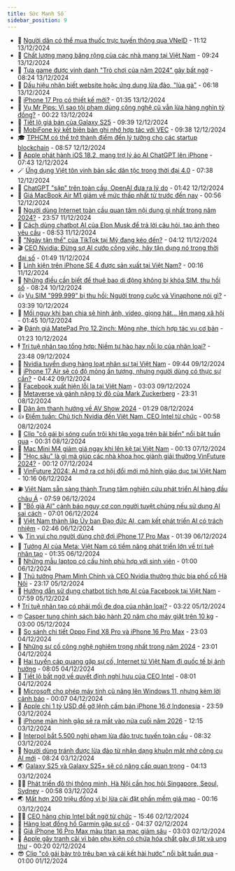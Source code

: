 ```yaml
---
title: Sức Mạnh Số
sidebar_position: 9
---
```


<!-- dantri-suc-manh-so:START -->
- 🐻 [Người dân có thể mua thuốc trực tuyến thông qua VNeID](https://dantri.com.vn/suc-manh-so/nguoi-dan-co-the-mua-thuoc-truc-tuyen-thong-qua-vneid-20241213172557658.htm) - 11:12 13/12/2024
- 💄 [Chất lượng mạng băng rộng của các nhà mạng tại Việt Nam](https://dantri.com.vn/suc-manh-so/chat-luong-mang-bang-rong-cua-cac-nha-mang-tai-viet-nam-20241213161451987.htm) - 09:24 13/12/2024
- 🚀 [Tựa game được vinh danh &quot;Trò chơi của năm 2024&quot; gây bất ngờ](https://dantri.com.vn/suc-manh-so/tua-game-duoc-vinh-danh-tro-choi-cua-nam-2024-gay-bat-ngo-20241213151809500.htm) - 08:24 13/12/2024
- 👹 [Dấu hiệu nhận biết website hoặc ứng dụng lừa đảo, &quot;lùa gà&quot;](https://dantri.com.vn/suc-manh-so/dau-hieu-nhan-biet-website-hoac-ung-dung-lua-dao-lua-ga-20241213123838739.htm) - 06:18 13/12/2024
- 🤭 [iPhone 17 Pro có thiết kế mới?](https://dantri.com.vn/suc-manh-so/iphone-17-pro-co-thiet-ke-moi-20241212235838264.htm) - 01:35 13/12/2024
- 🗽 [Vụ Mr Pips: Vì sao tội phạm dùng công nghệ cũ vẫn lừa hàng nghìn tỷ đồng?](https://dantri.com.vn/suc-manh-so/vu-mr-pips-vi-sao-toi-pham-dung-cong-nghe-cu-van-lua-hang-nghin-ty-dong-20241212215047803.htm) - 00:22 13/12/2024
- 🧰 [Tiết lộ giá bán của Galaxy S25](https://dantri.com.vn/suc-manh-so/tiet-lo-gia-ban-cua-galaxy-s25-20241211111717386.htm) - 09:39 12/12/2024
- 🤭 [MobiFone ký kết biên bản ghi nhớ hợp tác với VEC](https://dantri.com.vn/suc-manh-so/mobifone-ky-ket-bien-ban-ghi-nho-hop-tac-voi-vec-20241212161913283.htm) - 09:38 12/12/2024
- 🎓 [TPHCM có thể trở thành điểm đến lý tưởng cho các startup blockchain](https://dantri.com.vn/suc-manh-so/tphcm-co-the-tro-thanh-diem-den-ly-tuong-cho-cac-startup-blockchain-20241212153312552.htm) - 08:57 12/12/2024
- 🌮 [Apple phát hành iOS 18.2, mang trợ lý ảo AI ChatGPT lên iPhone](https://dantri.com.vn/suc-manh-so/apple-phat-hanh-ios-182-mang-tro-ly-ao-ai-chatgpt-len-iphone-20241212132358050.htm) - 07:43 12/12/2024
- 🪄 [Ứng dụng Việt tôn vinh bản sắc dân tộc trong thời đại 4.0](https://dantri.com.vn/suc-manh-so/ung-dung-viet-ton-vinh-ban-sac-dan-toc-trong-thoi-dai-40-20241212133837762.htm) - 07:38 12/12/2024
- 🥳 [ChatGPT &quot;sập&quot; trên toàn cầu, OpenAI đưa ra lý do](https://dantri.com.vn/suc-manh-so/chatgpt-sap-tren-toan-cau-openai-dua-ra-ly-do-20241212083904251.htm) - 01:42 12/12/2024
- 👺 [Giá MacBook Air M1 giảm về mức thấp nhất từ trước đến nay](https://dantri.com.vn/suc-manh-so/gia-macbook-air-m1-giam-ve-muc-thap-nhat-tu-truoc-den-nay-20241211204633211.htm) - 00:56 12/12/2024
- 💂 [Người dùng Internet toàn cầu quan tâm nội dung gì nhất trong năm 2024?](https://dantri.com.vn/suc-manh-so/nguoi-dung-internet-toan-cau-quan-tam-noi-dung-gi-nhat-trong-nam-2024-20241212003956072.htm) - 23:57 11/12/2024
- 🦆 [Cách dùng chatbot AI của Elon Musk để trả lời câu hỏi, tạo ảnh theo yêu cầu](https://dantri.com.vn/suc-manh-so/cach-dung-chatbot-ai-cua-elon-musk-de-tra-loi-cau-hoi-tao-anh-theo-yeu-cau-20241211142430813.htm) - 08:53 11/12/2024
- 📝 [&quot;Ngày tận thế&quot; của TikTok tại Mỹ đang kéo đến?](https://dantri.com.vn/suc-manh-so/ngay-tan-the-cua-tiktok-tai-my-dang-keo-den-20241211104347013.htm) - 04:12 11/12/2024
- 🎬 [CEO Nvidia: Đừng sợ AI cướp công việc, hãy tận dụng nó trong thời đại số](https://dantri.com.vn/suc-manh-so/ceo-nvidia-dung-so-ai-cuop-cong-viec-hay-tan-dung-no-trong-thoi-dai-so-20241210212030799.htm) - 01:49 11/12/2024
- 🐘 [Linh kiện trên iPhone SE 4 được sản xuất tại Việt Nam?](https://dantri.com.vn/suc-manh-so/linh-kien-tren-iphone-se-4-duoc-san-xuat-tai-viet-nam-20241210233029220.htm) - 00:16 11/12/2024
- 🌈 [Những điều cần biết để thuê bao di động không bị khóa SIM, thu hồi số](https://dantri.com.vn/suc-manh-so/nhung-dieu-can-biet-de-thue-bao-di-dong-khong-bi-khoa-sim-thu-hoi-so-20241210151159363.htm) - 08:24 10/12/2024
- 👍 [Vụ SIM &quot;999.999&quot; bị thu hồi: Người trong cuộc và Vinaphone nói gì?](https://dantri.com.vn/suc-manh-so/vu-sim-999999-bi-thu-hoi-nguoi-trong-cuoc-va-vinaphone-noi-gi-20241209111330099.htm) - 03:39 10/12/2024
- 🤭 [Mối nguy khi bạn chia sẻ hình ảnh, video, giọng hát… lên mạng xã hội](https://dantri.com.vn/suc-manh-so/moi-nguy-khi-ban-chia-se-hinh-anh-video-giong-hat-len-mang-xa-hoi-20241209150353284.htm) - 01:45 10/12/2024
- 🎬 [Đánh giá MatePad Pro 12.2inch: Mỏng nhẹ, thích hợp tác vụ cơ bản](https://dantri.com.vn/suc-manh-so/danh-gia-matepad-pro-122inch-mong-nhe-thich-hop-tac-vu-co-ban-20241210001301678.htm) - 01:23 10/12/2024
- 🕴 [Trí tuệ nhân tạo tổng hợp: Niềm tự hào hay nỗi lo của nhân loại?](https://dantri.com.vn/suc-manh-so/tri-tue-nhan-tao-tong-hop-niem-tu-hao-hay-noi-lo-cua-nhan-loai-20241209201736487.htm) - 23:48 09/12/2024
- 🎉 [Nvidia tuyển dụng hàng loạt nhân sự tại Việt Nam](https://dantri.com.vn/suc-manh-so/nvidia-tuyen-dung-hang-loat-nhan-su-tai-viet-nam-20241209155532918.htm) - 09:44 09/12/2024
- 💯 [iPhone 17 Air sẽ có độ mỏng ấn tượng, nhưng người dùng có thực sự cần?](https://dantri.com.vn/suc-manh-so/iphone-17-air-se-co-do-mong-an-tuong-nhung-nguoi-dung-co-thuc-su-can-20241209104543470.htm) - 04:42 09/12/2024
- 💼 [Facebook xuất hiện lỗi lạ tại Việt Nam](https://dantri.com.vn/suc-manh-so/facebook-xuat-hien-loi-la-tai-viet-nam-20241209095820243.htm) - 03:03 09/12/2024
- 🦍 [Metaverse và gánh nặng tỷ đô của Mark Zuckerberg](https://dantri.com.vn/suc-manh-so/metaverse-va-ganh-nang-ty-do-cua-mark-zuckerberg-20241207224448566.htm) - 23:31 08/12/2024
- 🤔 [Dân âm thanh hướng về AV Show 2024](https://dantri.com.vn/suc-manh-so/dan-am-thanh-huong-ve-av-show-2024-20241208080859386.htm) - 01:29 08/12/2024
- 👍 [Điểm tuần: Chủ tịch Nvidia đến Việt Nam, CEO Intel từ chức](https://dantri.com.vn/suc-manh-so/diem-tuan-chu-tich-nvidia-den-viet-nam-ceo-intel-tu-chuc-20241207112802590.htm) - 00:58 08/12/2024
- 🎊 [Clip &quot;cô gái bị sóng cuốn trôi khi tập yoga trên bãi biển&quot; nổi bật tuần qua](https://dantri.com.vn/suc-manh-so/clip-co-gai-bi-song-cuon-troi-khi-tap-yoga-tren-bai-bien-noi-bat-tuan-qua-20241208020757200.htm) - 00:31 08/12/2024
- 🗽 [Mac Mini M4 giảm giá ngay khi lên kệ tại Việt Nam](https://dantri.com.vn/suc-manh-so/mac-mini-m4-giam-gia-ngay-khi-len-ke-tai-viet-nam-20241206231753021.htm) - 00:13 07/12/2024
- 🔭 [&quot;Học sâu&quot; là gì mà giúp các nhà khoa học giành giải thưởng VinFuture 2024?](https://dantri.com.vn/suc-manh-so/hoc-sau-la-gi-ma-giup-cac-nha-khoa-hoc-gianh-giai-thuong-vinfuture-2024-20241207020413891.htm) - 00:12 07/12/2024
- 🤔 [VinFuture 2024: AI mở ra cơ hội đổi mới mô hình giáo dục tại Việt Nam](https://dantri.com.vn/suc-manh-so/vinfuture-2024-ai-mo-ra-co-hoi-doi-moi-mo-hinh-giao-duc-tai-viet-nam-20241206130505600.htm) - 10:16 06/12/2024
- ⛽️ [Việt Nam sẵn sàng thành Trung tâm nghiên cứu phát triển AI hàng đầu châu Á](https://dantri.com.vn/suc-manh-so/viet-nam-san-sang-thanh-trung-tam-nghien-cuu-phat-trien-ai-hang-dau-chau-a-20241206010653787.htm) - 07:59 06/12/2024
- 🤭 [&quot;Bố già AI&quot; cảnh báo nguy cơ con người tuyệt chủng nếu sử dụng AI sai cách](https://dantri.com.vn/suc-manh-so/bo-gia-ai-canh-bao-nguy-co-con-nguoi-tuyet-chung-neu-su-dung-ai-sai-cach-20241206104946581.htm) - 07:01 06/12/2024
- 🫶 [Việt Nam thành lập Ủy ban Đạo đức AI, cam kết phát triển AI có trách nhiệm](https://dantri.com.vn/suc-manh-so/viet-nam-thanh-lap-uy-ban-dao-duc-ai-cam-ket-phat-trien-ai-co-trach-nhiem-20241206094211591.htm) - 02:46 06/12/2024
- 🪜 [Tin vui cho người dùng chờ đợi iPhone 17 Pro Max](https://dantri.com.vn/suc-manh-so/tin-vui-cho-nguoi-dung-cho-doi-iphone-17-pro-max-20241204104930170.htm) - 01:39 06/12/2024
- 🚀 [Tướng AI của Meta: Việt Nam có tiềm năng phát triển lớn về trí tuệ nhân tạo](https://dantri.com.vn/suc-manh-so/tuong-ai-cua-meta-viet-nam-co-tiem-nang-phat-trien-lon-ve-tri-tue-nhan-tao-20241206080005303.htm) - 01:35 06/12/2024
- 🦏 [Những mẫu laptop có cấu hình phù hợp với sinh viên](https://dantri.com.vn/suc-manh-so/nhung-mau-laptop-co-cau-hinh-phu-hop-voi-sinh-vien-20241129134915913.htm) - 01:00 06/12/2024
- 💃 [Thủ tướng Phạm Minh Chính và CEO Nvidia thưởng thức bia phố cổ Hà Nội](https://dantri.com.vn/suc-manh-so/thu-tuong-pham-minh-chinh-va-ceo-nvidia-thuong-thuc-bia-pho-co-ha-noi-20241206011203481.htm) - 23:17 05/12/2024
- 🌁 [Hướng dẫn sử dụng chatbot tích hợp AI của Facebook tại Việt Nam](https://dantri.com.vn/suc-manh-so/huong-dan-su-dung-chatbot-tich-hop-ai-cua-facebook-tai-viet-nam-20241205143658269.htm) - 07:59 05/12/2024
- 🕴 [Trí tuệ nhân tạo có phải mối đe dọa của nhân loại?](https://dantri.com.vn/suc-manh-so/tri-tue-nhan-tao-co-phai-moi-de-doa-cua-nhan-loai-20241205082309064.htm) - 03:22 05/12/2024
- 🤓 [Casper tung chính sách bảo hành 20 năm cho máy giặt trên 10 kg](https://dantri.com.vn/suc-manh-so/casper-tung-chinh-sach-bao-hanh-20-nam-cho-may-giat-tren-10-kg-20241205094332602.htm) - 03:00 05/12/2024
- 🥳 [So sánh chi tiết Oppo Find X8 Pro và iPhone 16 Pro Max](https://dantri.com.vn/suc-manh-so/so-sanh-chi-tiet-oppo-find-x8-pro-va-iphone-16-pro-max-20241204222817368.htm) - 23:03 04/12/2024
- 🤔 [Những sự cố công nghệ nghiêm trọng nhất trong năm 2024](https://dantri.com.vn/suc-manh-so/nhung-su-co-cong-nghe-nghiem-trong-nhat-trong-nam-2024-20241204231729715.htm) - 23:01 04/12/2024
- 🧐 [Hai tuyến cáp quang gặp sự cố, Internet từ Việt Nam đi quốc tế bị ảnh hưởng](https://dantri.com.vn/suc-manh-so/hai-tuyen-cap-quang-gap-su-co-internet-tu-viet-nam-di-quoc-te-bi-anh-huong-20241204145815356.htm) - 08:05 04/12/2024
- 🦣 [Tiết lộ bất ngờ về quyết định nghỉ hưu của CEO Intel](https://dantri.com.vn/suc-manh-so/tiet-lo-bat-ngo-ve-quyet-dinh-nghi-huu-cua-ceo-intel-20241204104952491.htm) - 08:01 04/12/2024
- 🧐 [Microsoft cho phép máy tính cũ nâng lên Windows 11, nhưng kèm lời cảnh báo](https://dantri.com.vn/suc-manh-so/microsoft-cho-phep-may-tinh-cu-nang-len-windows-11-nhung-kem-loi-canh-bao-20241203184939482.htm) - 00:07 04/12/2024
- 🥸 [Apple chi 1 tỷ USD để gỡ lệnh cấm bán iPhone 16 ở Indonesia](https://dantri.com.vn/suc-manh-so/apple-chi-1-ty-usd-de-go-lenh-cam-ban-iphone-16-o-indonesia-20241203225922329.htm) - 23:59 03/12/2024
- 🤖 [iPhone màn hình gập sẽ ra mắt vào nửa cuối năm 2026](https://dantri.com.vn/suc-manh-so/iphone-man-hinh-gap-se-ra-mat-vao-nua-cuoi-nam-2026-20241203094355961.htm) - 12:15 03/12/2024
- 👺 [Interpol bắt 5.500 nghi phạm lừa đảo trực tuyến toàn cầu](https://dantri.com.vn/suc-manh-so/interpol-bat-5500-nghi-pham-lua-dao-truc-tuyen-toan-cau-20241203143827142.htm) - 08:32 03/12/2024
- 🤭 [Người dùng tránh được lừa đảo từ nhận dạng khuôn mặt nhờ công cụ AI mới](https://dantri.com.vn/suc-manh-so/nguoi-dung-tranh-duoc-lua-dao-tu-nhan-dang-khuon-mat-nho-cong-cu-ai-moi-20241203130212300.htm) - 08:24 03/12/2024
- 🌏 [Galaxy S25 và Galaxy S25+ sẽ có nâng cấp quan trọng](https://dantri.com.vn/suc-manh-so/galaxy-s25-va-galaxy-s25-se-co-nang-cap-quan-trong-20241202151720987.htm) - 04:13 03/12/2024
- 🧑‍🏫 [Phát triển đô thị thông minh, Hà Nội cần học hỏi Singapore, Seoul, Sydney](https://dantri.com.vn/suc-manh-so/phat-trien-do-thi-thong-minh-ha-noi-can-hoc-hoi-singapore-seoul-sydney-20241202154900329.htm) - 00:58 03/12/2024
- 🌏 [Mất hơn 200 triệu đồng vì bị lừa cài đặt phần mềm giả mạo](https://dantri.com.vn/suc-manh-so/mat-hon-200-trieu-dong-vi-bi-lua-cai-dat-phan-mem-gia-mao-20241202235304584.htm) - 00:16 03/12/2024
- 🧑‍🏫 [CEO hãng chip Intel bất ngờ từ chức](https://dantri.com.vn/suc-manh-so/ceo-hang-chip-intel-bat-ngo-tu-chuc-20241202224401294.htm) - 15:46 02/12/2024
- 🦣 [Hàng loạt đồng hồ Garmin gặp sự cố](https://dantri.com.vn/suc-manh-so/hang-loat-dong-ho-garmin-gap-su-co-20241202112935420.htm) - 04:37 02/12/2024
- 🤔 [Giá iPhone 16 Pro Max màu titan sa mạc giảm sâu](https://dantri.com.vn/suc-manh-so/gia-iphone-16-pro-max-mau-titan-sa-mac-giam-sau-20241130231621605.htm) - 03:03 02/12/2024
- 🚦 [Apple gây tranh cãi vì bán phụ kiện có chứa hóa chất gây dị tật và ung thư](https://dantri.com.vn/suc-manh-so/apple-gay-tranh-cai-vi-ban-phu-kien-co-chua-hoa-chat-gay-di-tat-va-ung-thu-20241129150927664.htm) - 00:20 02/12/2024
- 😎 [Clip &quot;cô gái bày trò trêu bạn và cái kết hài hước&quot; nổi bật tuần qua](https://dantri.com.vn/suc-manh-so/clip-co-gai-bay-tro-treu-ban-va-cai-ket-hai-huoc-noi-bat-tuan-qua-20241201003848408.htm) - 01:00 01/12/2024<!-- dantri-suc-manh-so:END -->
